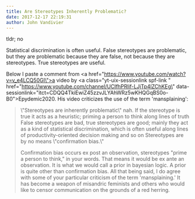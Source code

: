 ```yaml
---
title: Are Stereotypes Inherently Problematic?
date: 2017-12-17 22:19:31
author: John Vandivier
---
```




tldr; no

Statistical discrimination is often useful. False stereotypes are problematic, but they are problematic because they are false, not because they are stereotypes. True stereotypes are useful.

Below I paste a comment from <a href=\"https://www.youtube.com/watch?v=v_e4LCQ50GI\">a video by </a><a class=\"yt-uix-sessionlink       spf-link \" href=\"https://www.youtube.com/channel/UCIfhPRlif-LJjTp4lZChKEg\" data-sessionlink=\"itct=CDQQ4TkiEwiZ45zzvJLYAhWRz5wKHQGqBS0o-B0\">Epydemic2020</a>. His video criticizes the use of the term 'mansplaining':
<blockquote>\"Stereotypes are inherently problematic\" nah. If the stereotype is true it acts as a heuristic; priming a person to think along lines of truth False stereotypes are bad, true stereotypes are good; mainly they act as a kind of statistical discrimination, which is often useful along lines of productivity-oriented decision making and so on Stereotypes are by no means \"confirmation bias.\"

Confirmation bias occurs ex post an observation, stereotypes \"prime a person to think,\" in your words. That means it would be ex ante an observation. It is what we would call a prior in bayesian logic. A prior is quite other than confirmation bias. All that being said, I do agree with some of your particular criticism of the term 'mansplaining.' It has become a weapon of misandric feminists and others who would like to censor communication on the grounds of a red herring.</blockquote>